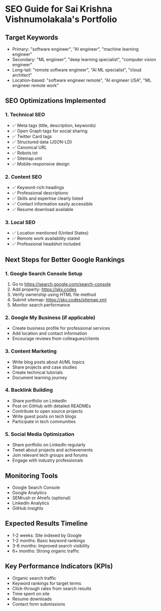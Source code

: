 # SEO Guide for Sai Krishna Vishnumolakala's Portfolio

## Target Keywords
- Primary: "software engineer", "AI engineer", "machine learning engineer"
- Secondary: "ML engineer", "deep learning specialist", "computer vision engineer"
- Long-tail: "remote software engineer", "AI ML specialist", "cloud architect"
- Location-based: "software engineer remote", "AI engineer USA", "ML engineer remote work"

## SEO Optimizations Implemented

### 1. Technical SEO
- ✅ Meta tags (title, description, keywords)
- ✅ Open Graph tags for social sharing
- ✅ Twitter Card tags
- ✅ Structured data (JSON-LD)
- ✅ Canonical URL
- ✅ Robots.txt
- ✅ Sitemap.xml
- ✅ Mobile-responsive design

### 2. Content SEO
- ✅ Keyword-rich headings
- ✅ Professional descriptions
- ✅ Skills and expertise clearly listed
- ✅ Contact information easily accessible
- ✅ Resume download available

### 3. Local SEO
- ✅ Location mentioned (United States)
- ✅ Remote work availability stated
- ✅ Professional headshot included

## Next Steps for Better Google Rankings

### 1. Google Search Console Setup
1. Go to https://search.google.com/search-console
2. Add property: https://skv.codes
3. Verify ownership using HTML file method
4. Submit sitemap: https://skv.codes/sitemap.xml
5. Monitor search performance

### 2. Google My Business (if applicable)
- Create business profile for professional services
- Add location and contact information
- Encourage reviews from colleagues/clients

### 3. Content Marketing
- Write blog posts about AI/ML topics
- Share projects and case studies
- Create technical tutorials
- Document learning journey

### 4. Backlink Building
- Share portfolio on LinkedIn
- Post on GitHub with detailed READMEs
- Contribute to open source projects
- Write guest posts on tech blogs
- Participate in tech communities

### 5. Social Media Optimization
- Share portfolio on LinkedIn regularly
- Tweet about projects and achievements
- Join relevant tech groups and forums
- Engage with industry professionals

## Monitoring Tools
- Google Search Console
- Google Analytics
- SEMrush or Ahrefs (optional)
- LinkedIn Analytics
- GitHub Insights

## Expected Results Timeline
- 1-2 weeks: Site indexed by Google
- 1-2 months: Basic keyword rankings
- 3-6 months: Improved search visibility
- 6+ months: Strong organic traffic

## Key Performance Indicators (KPIs)
- Organic search traffic
- Keyword rankings for target terms
- Click-through rates from search results
- Time spent on site
- Resume downloads
- Contact form submissions

